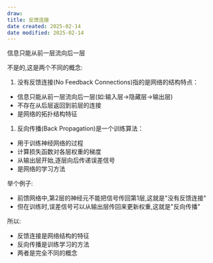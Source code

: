 ```yaml
---
draw:
title: 反馈连接
date created: 2025-02-14
date modified: 2025-02-14
---
```


信息只能从前一层流向后一层

不是的,这是两个不同的概念:

1. 没有反馈连接(No Feedback Connections)指的是网络的结构特点：
- 信息只能从前一层流向后一层(如:输入层→隐藏层→输出层)
- 不存在从后层返回到前层的连接
- 是网络的拓扑结构特征

1. 反向传播(Back Propagation)是一个训练算法：
- 用于训练神经网络的过程
- 计算损失函数对各层权重的梯度
- 从输出层开始,逐层向后传递误差信号
- 是网络的学习方法

举个例子:

- 前馈网络中,第2层的神经元不能把信号传回第1层,这就是"没有反馈连接"
- 但在训练时,误差信号可以从输出层传回来更新权重,这就是"反向传播"

所以:

- 反馈连接是网络结构的特征
- 反向传播是训练学习的方法
- 两者是完全不同的概念
